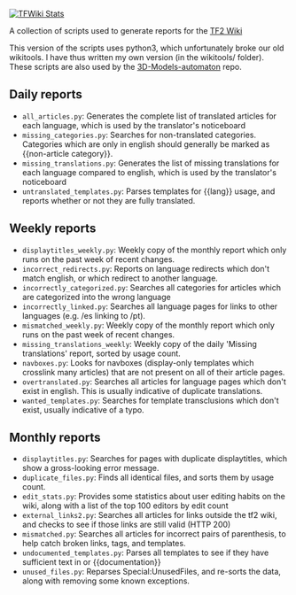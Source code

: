 [![TFWiki Stats](https://github.com/jbzdarkid/TFWiki-scripts/actions/workflows/tfwiki_stats.yml/badge.svg)](https://github.com/jbzdarkid/TFWiki-scripts/actions/workflows/tfwiki_stats.yml)

A collection of scripts used to generate reports for the [TF2 Wiki](https://wiki.teamfortress.com/wiki/Team_Fortress_Wiki:Reports)

This version of the scripts uses python3, which unfortunately broke our old wikitools. I have thus written my own version (in the wikitools/ folder). These scripts are also used by the [3D-Models-automaton](https://github.com/jbzdarkid/3D-Models-automaton) repo.

## Daily reports
- `all_articles.py`: Generates the complete list of translated articles for each language, which is used by the translator's noticeboard
- `missing_categories.py`: Searches for non-translated categories. Categories which are only in english should generally be marked as {{non-article category}}.
- `missing_translations.py`: Generates the list of missing translations for each language compared to english, which is used by the translator's noticeboard
- `untranslated_templates.py`: Parses templates for {{lang}} usage, and reports whether or not they are fully translated.

## Weekly reports
- `displaytitles_weekly.py`: Weekly copy of the monthly report which only runs on the past week of recent changes.
- `incorrect_redirects.py`: Reports on language redirects which don't match english, or which redirect to another language.
- `incorrectly_categorized.py`: Searches all categories for articles which are categorized into the wrong language
- `incorrectly_linked.py`: Searches all language pages for links to other languages (e.g. /es linking to /pt).
- `mismatched_weekly.py`: Weekly copy of the monthly report which only runs on the past week of recent changes.
- `missing_translations_weekly`: Weekly copy of the daily 'Missing translations' report, sorted by usage count.
- `navboxes.py`: Looks for navboxes (display-only templates which crosslink many articles) that are not present on all of their article pages.
- `overtranslated.py`: Searches all articles for language pages which don't exist in english. This is usually indicative of duplicate translations.
- `wanted_templates.py`: Searches for template transclusions which don't exist, usually indicative of a typo.

## Monthly reports
- `displaytitles.py`: Searches for pages with duplicate displaytitles, which show a gross-looking error message.
- `duplicate_files.py`: Finds all identical files, and sorts them by usage count.
- `edit_stats.py`: Provides some statistics about user editing habits on the wiki, along with a list of the top 100 editors by edit count
- `external_links2.py`: Searches all articles for links outside the tf2 wiki, and checks to see if those links are still valid (HTTP 200)
- `mismatched.py`: Searches all articles for incorrect pairs of parenthesis, to help catch broken links, tags, and templates.
- `undocumented_templates.py`: Parses all templates to see if they have sufficient text in <noinclude> or {{documentation}}
- `unused_files.py`: Reparses Special:UnusedFiles, and re-sorts the data, along with removing some known exceptions.
